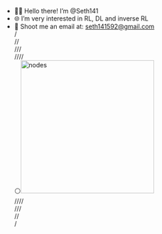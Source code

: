 - 👋🏻 Hello there! I’m @Seth141
- 🌐 I’m very interested in RL, DL and inverse RL
- 📩 Shoot me an email at: seth141592@gmail.com\
/\
//\
///\
////\
⚪️<img src="1.gif" alt="nodes" width="300" height="300"/>\
////\
///\
//\
/



<!---
Seth141/Seth141 is a ✨ special ✨ repository because its `README.md` (this file) appears on your GitHub profile.
You can click the Preview link to take a look at your changes.
--->

